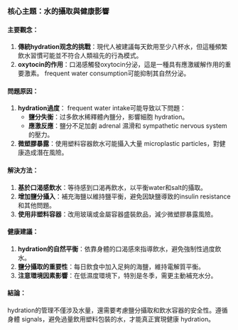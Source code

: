 ### 核心主題：水的攝取與健康影響

#### 主要觀念：
1. **傳統hydration观念的挑戰**：現代人被建議每天飲用至少八杯水，但這種頻繁飲水習慣可能並不符合人類祖先的行為模式。
2. **oxytocin的作用**：口渴感觸發oxytocin分泌，這是一種具有應激緩解作用的重要激素。 frequent water consumption可能抑制其自然分泌。

#### 問題原因：
1. **hydration過度**： frequent water intake可能导致以下問題：
   - **鹽分失衡**：过多飲水稀釋體內鹽分，影響細胞 hydration。
   - **應激反應**：鹽分不足加劇 adrenal 濕滑和 sympathetic nervous system的壓力。
2. **微塑膠暴露**：使用塑料容器飲水可能攝入大量 microplastic particles，對健康造成潛在風險。

#### 解決方法：
1. **基於口渴感飲水**：等待感到口渴再飲水，以平衡water和salt的攝取。
2. **增加鹽分攝入**：補充海鹽以維持鹽平衡，避免因缺鹽導致的insulin resistance和其他問題。
3. **使用非塑料容器**：改用玻璃或金屬容器盛裝飲品，減少微塑膠暴露風險。

#### 健康建議：
1. **hydration的自然平衡**：依靠身體的口渴感來指導飲水，避免強制性過度飲水。
2. **鹽分攝取的重要性**：每日飲食中加入足夠的海鹽，維持電解質平衡。
3. **注意環境因素影響**：在低濕度環境下，特別是冬季，需更主動補充水分。

#### 結論：
hydration的管理不僅涉及水量，還需要考慮鹽分攝取和飲水容器的安全性。遵循身體 signals，避免過量飲用塑料包裝的水，才能真正實現健康 hydration。